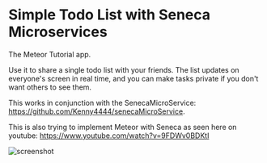 # Simple Todo List with Seneca Microservices

The Meteor Tutorial app.

Use it to share a single todo list with your friends. The list updates on everyone's screen in real time, and you can make tasks private if you don't want others to see them.

This works in conjunction with the SenecaMicroService: https://github.com/Kenny4444/senecaMicroService.

This is also trying to implement Meteor with Seneca as seen here on youtube:  https://www.youtube.com/watch?v=9FDWv0BDKtI

![screenshot](screenshot.png)
